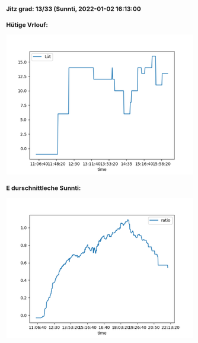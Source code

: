 ### Jitz grad: 13/33 (Sunnti, 2022-01-02 16:13:00

### Hütige Vrlouf:
![Graph](Today.png)

### E durschnittleche Sunnti:
![Graph](Sunnti.png)